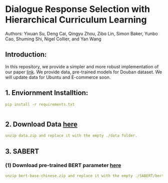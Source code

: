 # Dialogue Response Selection with Hierarchical Curriculum Learning
Authors: Yixuan Su, Deng Cai, Qingyu Zhou, Zibo Lin, Simon Baker, Yunbo Cao, Shuming Shi, Nigel Collier, and Yan Wang

## Introduction:
In this repository, we provide a simpler and more robust implementation of our paper [link](https://aclanthology.org/2021.acl-long.137.pdf). We provide data, pre-trained models for Douban dataset. We will update data for Ubuntu and E-commerce soon. 

## 1. Enviornment Installtion:
```yaml
pip install -r requirements.txt
```
```yaml
```

## 2. Download Data [here](https://drive.google.com/file/d/13Fzd91hcJ84abv6RwOKmhInSK0yxQxTx/view?usp=sharing)
```yaml
unzip data.zip and replace it with the empty ./data folder.
```

## 3. SABERT
### (1) Download pre-trained BERT parameter [here](https://drive.google.com/file/d/1SECNJGgrBVewSRfTCUlXe_uEhXdyLhd9/view?usp=sharing)
```yaml
unzip bert-base-chinese.zip and replace it with the empty ./SABERT/bert-base-chinese folder
```








